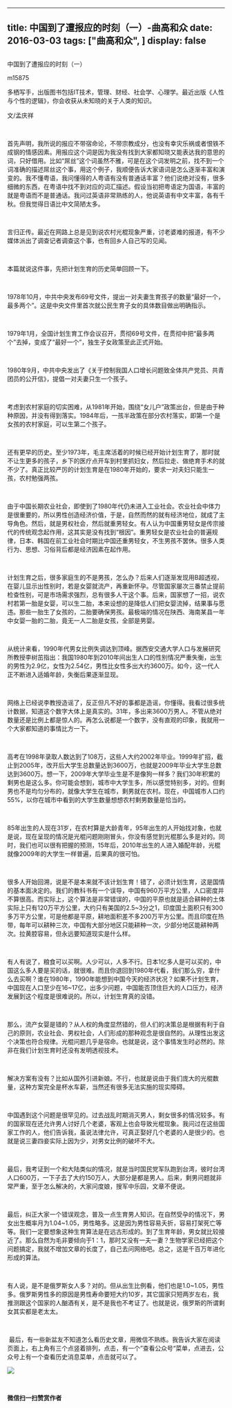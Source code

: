 
---
title:   中国到了遭报应的时刻（一）-曲高和众
date: 2016-03-03
tags: ["曲高和众", ]
display: false
---


## 



中国到了遭报应的时刻（一）




m15875




多栖写手，出版图书包括IT技术，管理、财经、社会学、心理学。最近出版《人性与个性的逻辑》，你会收获从未知晓的关于人类的知识。


文/孟庆祥

&nbsp;

首先声明，我所说的报应不带宿命论，不带宗教成分，也没有幸灾乐祸或者恨铁不成钢的情感因素。用报应这个词是因为我没有找到大家都知晓又能表达我的意思的词，只好借用。比如“屌丝”这个词虽然不雅，可是在这个词发明之前，找不到一个词准确的描述屌丝这个事，用这个例子，我顺便告诉大家语词是怎么逐渐丰富和演变的。我不懂粤语，我问懂得的人粤语有没有普通话丰富？他们说绝对没有，很多细微的东西，在粤语中找不到对应的词汇描述。假设当初把粤语定为国语，丰富的就是粤语而不是普通话。我问过英语非常熟练的人，他说英语有中文丰富，各有千秋。但我觉得日语比中文简陋太多。

&nbsp;

言归正传。最近在网路上总是见到说农村光棍现象严重，讨老婆难的报道，有不少媒体派出了调查记者调查这个事，也有回乡人自己写的见闻。

&nbsp;

本篇就说这件事，先把计划生育的历史简单回顾一下。

&nbsp;

1978年10月，中共中央发布69号文件，提出一对夫妻生育孩子的数量“最好一个，最多两个”。这是中央文件里首次就公民生育子女的具体数目做出明确指示。

&nbsp;

1979年1月，全国计划生育工作会议召开，贯彻69号文件，在贯彻中把“最多两个”去掉，变成了“最好一个”，独生子女政策至此正式开始。

&nbsp;

1980年9月，中共中央发出了《关于控制我国人口增长问题致全体共产党员、共青团员的公开信》，提倡一对夫妻只生一个孩子。

&nbsp;

考虑到农村家庭的切实困难，从1981年开始，围绕“女儿户”政策出台，但是由于种种原因，并没有得到落实。1984年后，一孩半政策在部分农村落实，即第一个是女孩的农村家庭，可以生第二个孩子。

&nbsp;

还有更早的历史。至少1973年，毛主席活着的时候已经开始计划生育了，那时就不让生更多的孩子，乡下的医疗点开车到村里抓妇女，然后拉走、做绝育手术的就不少了。真正比较严厉的计划生育是在1980年开始的，要求一对夫妇只能生一孩，农村勉强两孩。

&nbsp;

由于中国长期农业社会，即使到了1980年代仍未进入工业社会。农业社会中体力是很重要的，所以男性创造经济价值，于是，自然而然的就有经济地位，就成了主导角色。然后，就是男权社会，然后就重男轻女。有人认为中国重男轻女是传宗接代的传统观念起作用，这其实是没有找到“根因”。重男轻女是农业社会的普遍规律，日本、韩国在前工业社会时期比中国还重男轻女，不生男孩不罢休。很多人类行为、思想、习俗背后都是经济因素在起作用。

&nbsp;

计划生育之后，很多家庭生的不是男孩，怎么办？后来人们逐渐发现用B超透视，在婴儿显示出性别时，若是女婴就流产，再重新怀孕。尽管国家屡次三番禁止提前检查性别，可是市场需求强烈，总有很多人干这个事。后来，国家想了一招，说农村若第一胎是女婴，可以生二胎，本来设想的是降低人们把女婴流掉，结果事与愿违。那些一胎生了女孩的，二胎要确保男孩。最极端的情况在陕西、海南某县一年中女婴一胎的二胎，竟无一人二胎是女孩，全部是男婴。

&nbsp;

从统计来看，1990年代男女比例失调达到顶峰。据西安交通大学人口与发展研究所教授李树茁指出：我国1980年到2010年间出生人口的性别情况严重失衡，出生的男性为2.9亿，女性为2.54亿，男性比女性多出大约3600万。如今，这一代人正不断进入适婚年龄，失衡后果逐渐显现。

&nbsp;

网络上已经说李教授造谣了，反正但凡不好的事都是造谣，你懂得。我看过很多统计数据，知道这个数字大体上是真实的。31年，多出来3600万男人。不管从绝对数量还是比例上都是惊人的。再怎么说都是一个数字，没有直观的印象，我就用一个大家都知道的事情比方一下。

&nbsp;

高考在1998年录取人数达到了108万，这些人大约2002年毕业。1999年扩招，截止到2005年，改开后大学生总数量达到3600万，也就是2009年毕业大学生总数达到3600万。想一下，2009年大学毕业生是不是像狗一样多？我们30年积累的剩男也是这么多。你可能会想到，城市中大学生多，所以感觉特别多，对的。但剩男也不是均匀分布的，就像大学生在城市，剩男就在农村。现在，中国城市人口约55%，以你在城市中看到的大学生数量想想农村剩男数量是恰当的。

&nbsp;

85年出生的人现在31岁，在农村算是大龄青年，95年出生的人开始找对象，也就是说，现在呈现的情况是光棍问题刚刚冒头，你没有感觉到光棍那么多是对的。同时，我们也可以很有把握的预测，15年后，2010年出生的人进入婚配年龄，光棍就像2009年的大学生一样普遍，后果真的很可怕。

&nbsp;

很多人开始回溯，说是不是本来就不该计划生育！错了，必须计划生育，这是国情的基本面决定的。我们的教科书有一个误导，中国有960万平方公里，人口密度并不算很高。而实际上，这个算法是非常错误的，中国的平原也就是适合耕种的土体实际上只有120万平方公里，大约只有美国的2.5~3分之1，印度国土面积只有300多万平方公里，可是他都是平原，耕地面积差不多200万平方公里。而且印度在热带，每年可以耕种三次，中国有大部分地区只能耕种一次，少部分地区能耕种两次。拉黄腔容易，但永远要知道现实是什么样。

&nbsp;

有人有说了，粮食可以买啊。人少可以，人多不行。日本1亿多人是可以买的，中国这么多人要是买的话，就很难。而且你退回到1980年代看，我们那么穷，拿什么去买啊？谁在1980年，1990年能想到中国今天的经济状况？如果不计划生育，中国现在人口至少在16~17亿，出多少问题，中国能否顶住巨大的人口压力，经济发展到这个程度是很难说的。所以，计划生育真的没错。

&nbsp;

那么，流产女婴是错的？从人权的角度显然错的，但人们的决策总是根据有利于自己的原则，农业社会、男权社会，人们形成的那种观念是很自然的。从理性出发这个决策也符合规律。光棍问题几乎是宿命。也就是说，这个事情发生时必然的。除非在我们计划生育时还没有发明透视技术。

&nbsp;

解决方案有没有？比如从国外引进新娘。不行，也就是说由于我们庞大的光棍数量，这种方案完全是杯水车薪，当然还有很多无法实施的现实障碍。

&nbsp;

中国遇到这个问题是很罕见的。过去战乱时期消灭男人，剩女很多的情况较多。有的国家现在还允许男人讨好几个老婆，客观上也会导致光棍现象。我问过在这些国家工作的人，他们告诉我，虽说法律允许，可真正娶好几个老婆的人是很少的。也就是说三妻四妾实际上因为少，对男女比例的破坏不大。

&nbsp;

最后，我考证到一个和大陆类似的情况，就是当时国民党军队跑到台湾，彼时台湾人口600万，一下子去了大约150万人，大部分是都是男人。后来，剩男问题就非常严重，至于怎么解决的，大家问度娘，搜军中乐园，文章不便说。

&nbsp;

最后，纠正大家一个错误观念，普及一点生育男人知识。在自然受孕的情况下，男女出生概率月为1.04~1.05，男性略多。这是因为男性容易夭折，容易打架死亡等等。我们一定要想象这种生育算法是在远古形成的。到了生育年龄，男女就比较接近了。那么自然为毛非要倾向于1：1，那时又没有一夫一妻？生物学家已经把这个问题搞定，我就不增加文章的长度了，自己去问网络吧。总之，这是千百万年进化形成的算法。

&nbsp;

有人说，是不是俄罗斯女人多？对的。但从出生比例看，他们也是1.0~1.05，男性多。俄罗斯男性多的原因是男性寿命要短大约10岁，其它国家只短两岁左右，我推测跟这个国家的人酗酒有关，是不是我也不考证了。也就是说，俄罗斯的所谓剩女其实都是老太太。

&nbsp;

&nbsp;最后，有一些新盆友不知道怎么看历史文章，用微信不熟练。我告诉大家在阅读页面上，右上角有三个点竖着排列，点击，有一个”查看公众号“菜单，点进去，公众号上有一个查看历史消息菜单，点击就可以了。





<img data-s="300,640" data-type="jpeg" src="http://mmbiz.qpic.cn/mmbiz/fxGMiaL5Zj1j8078jfvDtJo7fUS24zfgmfc7nuCJAM6Cic1x9xDX4w4YX0uDaiarWT6uKXbBHsHVrkrzg1qo4ic27Q/0?wx_fmt=jpeg" data-ratio="1" data-w="430"/>

&nbsp;




**微信扫一扫赞赏作者**













